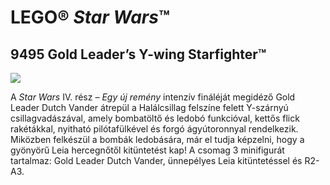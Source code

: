 # LEGO® *Star Wars*™

## 9495 Gold Leader’s Y-wing Starfighter™

![](https://www.lego.com/cdn/product-assets/product.img.pri/9495_prod.jpg)

A *Star Wars* IV. rész – *Egy új remény* intenzív fináléját megidéző Gold Leader Dutch Vander átrepül a Halálcsillag felszíne felett Y-szárnyú csillagvadászával, amely bombatöltő és ledobó funkcióval, kettős flick rakétákkal, nyitható pilótafülkével és forgó ágyútoronnyal rendelkezik. Miközben felkészül a bombák ledobására, már el tudja képzelni, hogy a gyönyörű Leia hercegnőtől kitüntetést kap! A csomag 3 minifigurát tartalmaz: Gold Leader Dutch Vander, ünnepélyes Leia kitüntetéssel és R2-A3.
